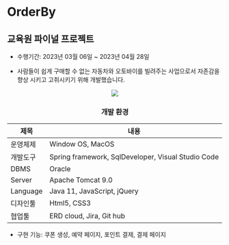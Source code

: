 # OrderBy
## 교육원 파이널 프로젝트

* 수행기간: 2023년 03월 06일 ~ 2023년 04월 28일

* 사람들이 쉽게 구매할 수 없는 자동차와 오토바이를 빌려주는 사업으로서 자존감을 향상 시키고 고취시키기 위해 개발했습니다.

<p align="center">
  <img src="https://user-images.githubusercontent.com/118333635/236735637-7a40a1c7-f486-4e96-b6d4-45d81d7d5385.png">
</p>


<div align= "center">
     
### 개발 환경

|제목|내용|
|-----|----|
|운영체제|Window OS, MacOS|
|개발도구|Spring framework, SqlDeveloper, Visual Studio Code|
|DBMS|Oracle|
|Server|Apache Tomcat 9.0|
|Language|Java 11, JavaScript, jQuery|
|디자인툴|Html5, CSS3|
|협업툴|ERD cloud, Jira, Git hub|
  
 </div>

* 구현 기능: 쿠폰 생성, 예약 페이지, 포인트 결제, 결제 페이지

